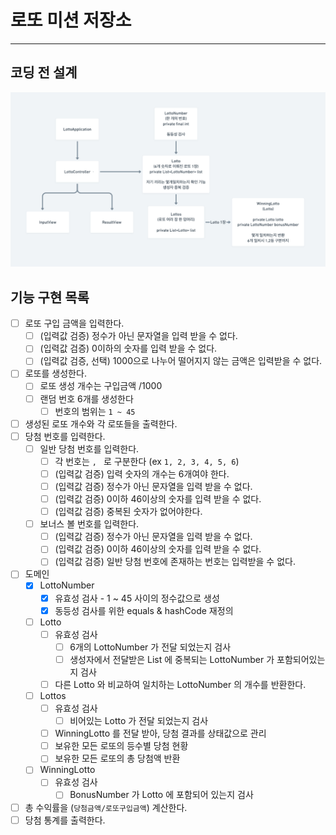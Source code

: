 # 로또 미션 저장소

---
## 코딩 전 설계

<img src="class-diagram.png" width="768px">

<br>


## 기능 구현 목록

- [ ] 로또 구입 금액을 입력한다.
    - [ ] (입력값 검증) 정수가 아닌 문자열을 입력 받을 수 없다.
    - [ ] (입력값 검증) 0이하의 숫자를 입력 받을 수 없다.
    - [ ] (입력값 검증, 선택) 1000으로 나누어 떨어지지 않는 금액은 입력받을 수 없다.
- [ ] 로또를 생성한다.
    - [ ] 로또 생성 개수는 구입금액 /1000
    - [ ] 랜덤 번호 6개를 생성한다
        - [ ] 번호의 범위는 `1 ~ 45`
- [ ] 생성된 로또 개수와 각 로또들을 출력한다.
- [ ] 당첨 번호를 입력한다.
    - [ ] 일반 당첨 번호를 입력한다.
        - [ ] 각 번호는 `, ` 로 구분한다 (ex `1, 2, 3, 4, 5, 6`)
        - [ ] (입력값 검증) 입력 숫자의 개수는 6개여야 한다.
        - [ ] (입력값 검증) 정수가 아닌 문자열을 입력 받을 수 없다.
        - [ ] (입력값 검증) 0이하 46이상의 숫자를 입력 받을 수 없다.
        - [ ] (입력값 검증) 중복된 숫자가 없어야한다.
    - [ ] 보너스 볼 번호를 입력한다.
        - [ ] (입력값 검증) 정수가 아닌 문자열을 입력 받을 수 없다.
        - [ ] (입력값 검증) 0이하 46이상의 숫자를 입력 받을 수 없다.
        - [ ] (입력값 검증) 일반 당첨 번호에 존재하는 번호는 입력받을 수 없다.
- [ ] 도메인
    - [X] LottoNumber
      - [X] 유효성 검사 - 1 ~ 45 사이의 정수값으로 생성
      - [X] 동등성 검사를 위한 equals & hashCode 재정의
    - [ ] Lotto
      - [ ] 유효성 검사
        - [ ] 6개의 LottoNumber 가 전달 되었는지 검사
        - [ ] 생성자에서 전달받은 List 에 중복되는 LottoNumber 가 포함되어있는지 검사
      - [ ] 다른 Lotto 와 비교하여 일치하는 LottoNumber 의 개수를 반환한다.
    - [ ] Lottos
      - [ ] 유효성 검사
        - [ ] 비어있는 Lotto 가 전달 되었는지 검사
      - [ ] WinningLotto 를 전달 받아, 당첨 결과를 상태값으로 관리
      - [ ] 보유한 모든 로또의 등수별 당첨 현황
      - [ ] 보유한 모든 로또의 총 당첨액 반환
    - [ ] WinningLotto
      - [ ] 유효성 검사
        - [ ] BonusNumber 가 Lotto 에 포함되어 있는지 검사
- [ ] 총 수익률을 (`당첨금액/로또구입금액`) 계산한다.
- [ ] 당첨 통계를 출력한다.
